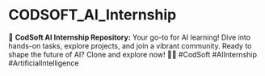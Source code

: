 # CODSOFT_AI_Internship
🚀 **CodSoft AI Internship Repository:** Your go-to for AI learning! Dive into hands-on tasks, explore projects, and join a vibrant community. Ready to shape the future of AI? Clone and explore now! 🤖🌐 #CodSoft #AIInternship #ArtificialIntelligence
